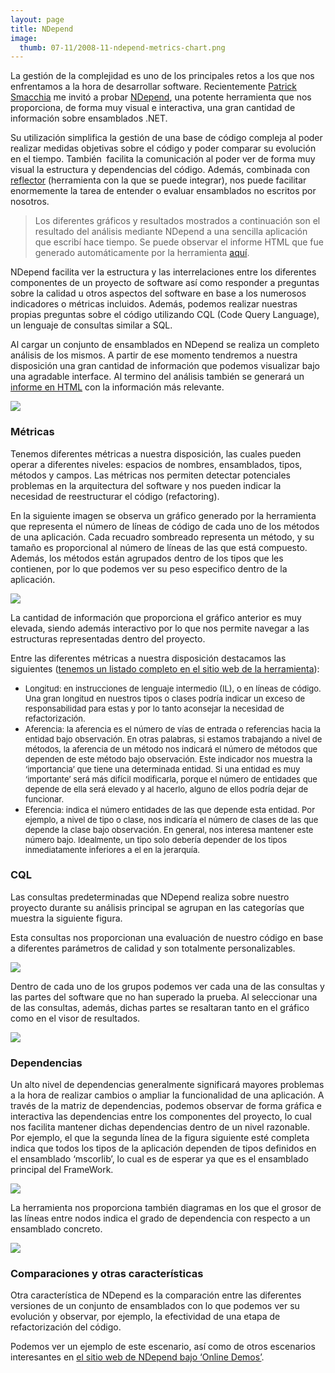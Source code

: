 ```yaml
---
layout: page
title: NDepend
image:
  thumb: 07-11/2008-11-ndepend-metrics-chart.png
---
```


<p>La gestión de la complejidad es uno de los principales retos a los que nos enfrentamos a la hora de desarrollar software. Recientemente <a target="_blank" href="http://codebetter.com/blogs/patricksmacchia/">Patrick Smacchia</a> me invitó a probar <a target="_blank" href="http://www.ndepend.com">NDepend</a>, una potente herramienta que nos proporciona, de forma muy visual e interactiva, una gran cantidad de información sobre ensamblados .NET.</p>  <p>Su utilización simplifica la gestión de una base de código compleja al poder realizar medidas objetivas sobre el código y poder comparar su evolución en el tiempo. También&#160; facilita la comunicación al poder ver de forma muy visual la estructura y dependencias del código. Además, combinada con <a target="_blank" href="http://www.red-gate.com/products/reflector/">reflector</a> (herramienta con la que se puede integrar), nos puede facilitar enormemente la tarea de entender o evaluar ensamblados no escritos por nosotros. </p>  <blockquote>   <p>Los diferentes gráficos y resultados mostrados a continuación son el resultado del análisis mediante NDepend a una sencilla aplicación que escribí hace tiempo. Se puede observar el informe HTML que fue generado automáticamente por la herramienta <a target="_blank" href="http://www.laciudadela.net/wp-content/uploads/2007-2011/users/peancor/webpages/SimpleNoteNDependReport.htm">aquí</a>.</p> </blockquote>  <p>NDepend facilita ver la estructura y las interrelaciones entre los diferentes componentes de un proyecto de software así como responder a preguntas sobre la calidad u otros aspectos del software en base a los numerosos indicadores o métricas incluidos. Además, podemos realizar nuestras propias preguntas sobre el código utilizando CQL (Code Query Language), un lenguaje de consultas similar a SQL.</p>  <p>Al cargar un conjunto de ensamblados en NDepend se realiza un completo análisis de los mismos. A partir de ese momento tendremos a nuestra disposición una gran cantidad de información que podemos visualizar bajo una agradable interface. Al termino del análisis también se generará un <a target="_blank" href="http://www.laciudadela.net/wp-content/uploads/2007-2011/users/peancor/webpages/SimpleNoteNDependReport.htm">informe en HTML</a> con la información más relevante.</p>  <p><a title="NDepend" target="_blank" href="{{ site.baseurl }}/images/07-11/2008-11-ndepend-mainview.png"><img src="{{ site.baseurl }}/images/07-11/2008-11-ndepend-mainview-small.jpg" /></a> </p>  <h3>Métricas</h3>  <p>Tenemos diferentes métricas a nuestra disposición, las cuales pueden operar a diferentes niveles: espacios de nombres, ensamblados, tipos, métodos y campos. Las métricas nos permiten detectar potenciales problemas en la arquitectura del software y nos pueden indicar la necesidad de reestructurar el código (refactoring).</p>  <p>En la siguiente imagen se observa un gráfico generado por la herramienta que representa el número de líneas de código de cada uno de los métodos de una aplicación. Cada recuadro sombreado representa un método, y su tamaño es proporcional al número de líneas de las que está compuesto. Además, los métodos están agrupados dentro de los tipos que les contienen, por lo que podemos ver su peso especifico dentro de la aplicación.</p>  <p><img src="{{ site.baseurl }}/images/07-11/2008-11-ndepend-metrics-chart.png" /></p>  <p>La cantidad de información que proporciona el gráfico anterior es muy elevada, siendo además interactivo por lo que nos permite navegar a las estructuras representadas dentro del proyecto. </p>  <p>Entre las diferentes métricas a nuestra disposición destacamos las siguientes (<a target="_blank" href="http://www.ndepend.com/Metrics.aspx">tenemos un listado completo en el sitio web de la herramienta</a>):</p>  <ul>   <li><font size="2">Longitud: en instrucciones de lenguaje intermedio (IL), o en líneas de código. Una gran longitud en nuestros tipos o clases podría indicar un exceso de responsabilidad para estas y por lo tanto aconsejar la necesidad de refactorización.</font></li>    <li><font size="2">Aferencia: la aferencia es el número de vías de entrada o referencias hacia la entidad bajo observación. En otras palabras, si estamos trabajando a nivel de métodos, la aferencia de un método nos indicará el número de métodos que dependen de este método bajo observación. Este indicador nos muestra la ‘importancia’ que tiene una determinada entidad. Si una entidad es muy ‘importante’ será más difícil modificarla, porque el número de entidades que depende de ella será elevado y al hacerlo, alguno de ellos podría dejar de funcionar. </font></li>    <li><font size="2">Eferencia: indica el número entidades de las que depende esta entidad. Por ejemplo, a nivel de tipo o clase, nos indicaría el número de clases de las que depende la clase bajo observación. En general, nos interesa mantener este número bajo. Idealmente, un tipo solo debería depender de los tipos inmediatamente inferiores a el en la jerarquía.</font></li> </ul>  <h3>CQL</h3>  <p>Las consultas predeterminadas que NDepend realiza sobre nuestro proyecto durante su análisis principal se agrupan en las categorías que muestra la siguiente figura.</p> <p>Esta consultas nos proporcionan una evaluación de nuestro código en base a diferentes parámetros de calidad y son totalmente personalizables.</p>  <p><img src="{{ site.baseurl }}/images/07-11/2008-11-ndepend-cql-queries.png" /></p>  <p>Dentro de cada uno de los grupos podemos ver cada una de las consultas y las partes del software que no han superado la prueba. Al seleccionar una de las consultas, además, dichas partes se resaltaran tanto en el gráfico como en el visor de resultados.</p>  <p><img src="{{ site.baseurl }}/images/07-11/2008-11-ndepend-codequality-query.png" /> </p>    <h3>Dependencias</h3>  <p>Un alto nivel de dependencias generalmente significará mayores problemas a la hora de realizar cambios o ampliar la funcionalidad de una aplicación. A través de la matriz de dependencias, podemos observar de forma gráfica e interactiva las dependencias entre los componentes del proyecto, lo cual nos facilita mantener dichas dependencias dentro de un nivel razonable. Por ejemplo, el que la segunda línea de la figura siguiente esté completa indica que todos los tipos de la aplicación dependen de tipos definidos en el ensamblado ‘mscorlib’, lo cual es de esperar ya que es el ensamblado principal del FrameWork.</p>  <p><img src="{{ site.baseurl }}/images/07-11/2008-11-ndepend-dependency-matrix.png" /> </p>  <p>La herramienta nos proporciona también diagramas en los que el grosor de las líneas entre nodos indica el grado de dependencia con respecto a un ensamblado concreto.</p>  <p><img src="{{ site.baseurl }}/images/07-11/2008-11-ndepend-dependencies.png" /></p>  <h3>Comparaciones y otras características</h3>  <p>Otra característica de NDepend es la comparación entre las diferentes versiones de un conjunto de ensamblados con lo que podemos ver su evolución y observar, por ejemplo, la efectividad de una etapa de refactorización del código. </p>  <p>Podemos ver un ejemplo de este escenario, así como de otros escenarios interesantes en <a target="_blank" href="http://www.ndepend.com/">el sitio web de NDepend bajo ‘Online Demos’</a>.</p>